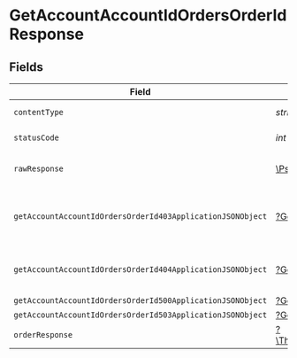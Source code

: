 # GetAccountAccountIdOrdersOrderIdResponse


## Fields

| Field                                                                                                                                | Type                                                                                                                                 | Required                                                                                                                             | Description                                                                                                                          |
| ------------------------------------------------------------------------------------------------------------------------------------ | ------------------------------------------------------------------------------------------------------------------------------------ | ------------------------------------------------------------------------------------------------------------------------------------ | ------------------------------------------------------------------------------------------------------------------------------------ |
| `contentType`                                                                                                                        | *string*                                                                                                                             | :heavy_check_mark:                                                                                                                   | HTTP response content type for this operation                                                                                        |
| `statusCode`                                                                                                                         | *int*                                                                                                                                | :heavy_check_mark:                                                                                                                   | HTTP response status code for this operation                                                                                         |
| `rawResponse`                                                                                                                        | [\Psr\Http\Message\ResponseInterface](https://www.php-fig.org/psr/psr-7/#33-psrhttpmessageresponseinterface)                         | :heavy_minus_sign:                                                                                                                   | Raw HTTP response; suitable for custom response parsing                                                                              |
| `getAccountAccountIdOrdersOrderId403ApplicationJSONObject`                                                                           | [?GetAccountAccountIdOrdersOrderId403ApplicationJSON](../../models/operations/GetAccountAccountIdOrdersOrderId403ApplicationJSON.md) | :heavy_minus_sign:                                                                                                                   | **Access Denied**\<br/>Credentials supplied do not grant access to the requested resource.<br/>                                      |
| `getAccountAccountIdOrdersOrderId404ApplicationJSONObject`                                                                           | [?GetAccountAccountIdOrdersOrderId404ApplicationJSON](../../models/operations/GetAccountAccountIdOrdersOrderId404ApplicationJSON.md) | :heavy_minus_sign:                                                                                                                   | **Not found**\<br/>When there are no accounts/orders/payment found<br/>                                                              |
| `getAccountAccountIdOrdersOrderId500ApplicationJSONObject`                                                                           | [?GetAccountAccountIdOrdersOrderId500ApplicationJSON](../../models/operations/GetAccountAccountIdOrdersOrderId500ApplicationJSON.md) | :heavy_minus_sign:                                                                                                                   | **Internal Server Error**<br/>                                                                                                       |
| `getAccountAccountIdOrdersOrderId503ApplicationJSONObject`                                                                           | [?GetAccountAccountIdOrdersOrderId503ApplicationJSON](../../models/operations/GetAccountAccountIdOrdersOrderId503ApplicationJSON.md) | :heavy_minus_sign:                                                                                                                   | **Service Unavailable**<br/>                                                                                                         |
| `orderResponse`                                                                                                                      | [?\TheLogicStudio\ExactPayments\Models\Shared\OrderResponse](../../models/shared/OrderResponse.md)                                   | :heavy_minus_sign:                                                                                                                   | Order created.                                                                                                                       |